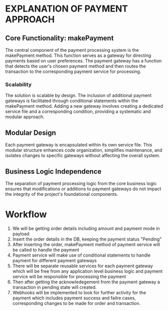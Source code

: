# EXPLANATION OF PAYMENT APPROACH

## Core Functionality: makePayment

The central component of the payment processing system is the makePayment method. This function serves as a gateway for directing payments based on user preferences. The payment gateway has a function that detects the user's chosen payment method and then routes the transaction to the corresponding payment service for processing.

### Scalability

The solution is scalable by design. The inclusion of additional payment gateways is facilitated through conditional statements within the makePayment method. Adding a new gateway involves creating a dedicated service file and a corresponding condition, providing a systematic and modular approach.

## Modular Design

Each payment gateway is encapsulated within its own service file. This modular structure enhances code organization, simplifies maintenance, and isolates changes to specific gateways without affecting the overall system.

## Business Logic Independence

The separation of payment processing logic from the core business logic ensures that modifications or additions to payment gateways do not impact the integrity of the project's foundational components.

# Workflow

1. We will be getting order details including amount and payment mode in payload
2. Insert the order details in the DB, keeping the payment status "Pending"
3. After inserting the order, makePayment method of payment service will be called to handle the payment
4. Payment service will make use of conditional statements to handle payment for different payment gateways
5. There will be separate reusable services for each payment gateway which will be free from any application level business logic   and payment service will be responsible for processing the payment
6. Then after getting the acknowledegement from the payment gateway a transaction in pending state will created.
7. Webhooks will be implemented to look for further activity for the payment which includes payment success and failre cases, corresponding changes to be made for order and transaction.